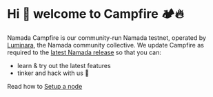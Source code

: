 # Hi 👋 welcome to Campfire 🏕️🔥

Namada Campfire is our community-run Namada testnet, operated by [Luminara](https://luminara.icu), the Namada community collective.
We update Campfire as required to the [latest Namada release](https://github.com/anoma/namada/releases) so that you can:

- learn & try out the latest features
- tinker and hack with us 🙂

Read how to [Setup a node](./install.md)
